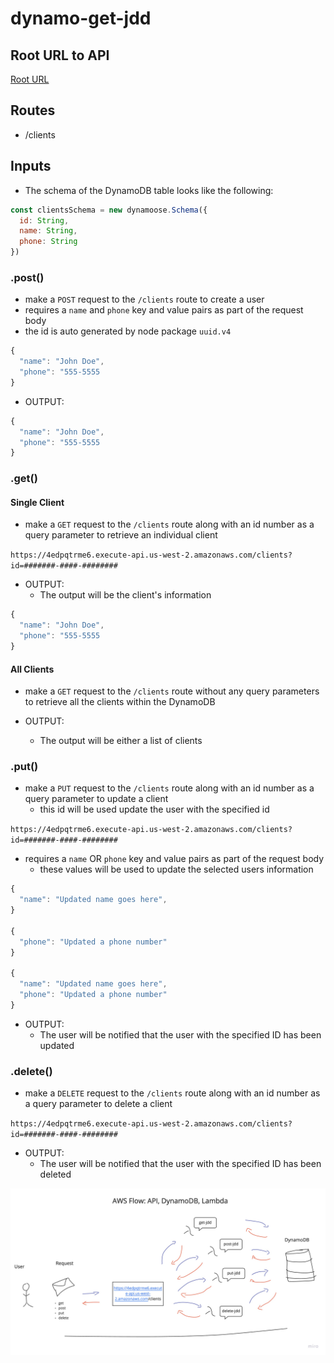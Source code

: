 # dynamo-get-jdd

## Root URL to API

[Root URL](https://4edpqtrme6.execute-api.us-west-2.amazonaws.com)

## Routes

- /clients

## Inputs

- The schema of the DynamoDB table looks like the following:

```javascript
const clientsSchema = new dynamoose.Schema({
  id: String,
  name: String,
  phone: String
})

```

### .post()

- make a `POST` request to the `/clients` route to create a user
- requires a `name` and `phone` key and value pairs as part of the request body
- the id is auto generated by node package `uuid.v4`

```javascript
{
  "name": "John Doe",
  "phone": "555-5555
}
```

- OUTPUT:

```javascript
{
  "name": "John Doe",
  "phone": "555-5555
}
```

### .get()

#### Single Client

- make a `GET` request to the `/clients` route along with an id number as a query parameter to retrieve an individual client

`https://4edpqtrme6.execute-api.us-west-2.amazonaws.com/clients?id=#######-####-########`

- OUTPUT:
  - The output will be the client's information

```javascript
{
  "name": "John Doe",
  "phone": "555-5555
}
```

#### All Clients

- make a `GET` request to the `/clients` route without any query parameters to retrieve all the clients within the DynamoDB

- OUTPUT:
  - The output will be either a list of clients

### .put()

- make a `PUT` request to the `/clients` route along with an id number as a query parameter to update a client
  - this id will be used update the user with the specified id

`https://4edpqtrme6.execute-api.us-west-2.amazonaws.com/clients?id=#######-####-########`

- requires a `name` OR `phone` key and value pairs as part of the request body
  - these values will be used to update the selected users information

```javascript
{
  "name": "Updated name goes here",
}

{
  "phone": "Updated a phone number"
}

{
  "name": "Updated name goes here",
  "phone": "Updated a phone number"
}
```

- OUTPUT:
  - The user will be notified that the user with the specified ID has been updated

### .delete()

- make a `DELETE` request to the `/clients` route along with an id number as a query parameter to delete a client

`https://4edpqtrme6.execute-api.us-west-2.amazonaws.com/clients?id=#######-####-########`

- OUTPUT:
  - The user will be notified that the user with the specified ID has been deleted

![UML](./Whiteboards.jpg)
